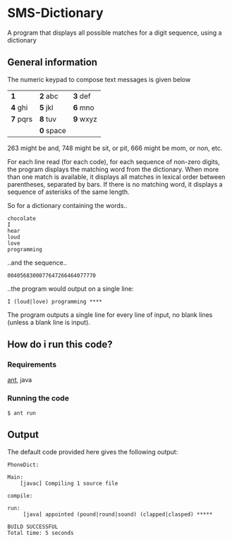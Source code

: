 # SMS-Dictionary

A program that displays all possible matches for a digit sequence, using a dictionary


## General information

The numeric keypad to compose text messages is given below

|           |           |           |
| :-------- | :-------- | :-------- |
| **1**     | **2** abc | **3** def |
| **4** ghi | **5** jkl | **6** mno |
| **7** pqrs| **8** tuv | **9** wxyz|
|           | **0** space|          |

263 might be and, 748 might be sit, or pit, 666 might be mom, or non, etc.

For each line read (for each code), for each sequence of non-zero digits, the program displays the matching word from
the dictionary. When more than one match is available, it displays all matches in lexical order between
parentheses, separated by bars. If there is no matching word, it displays a sequence of asterisks of the same
length.

So for a dictionary containing the words..
```
chocolate
I
hear
loud
love
programming
```
..and the sequence..
```
0040568300077647266464077770
```
..the program would output on a single line:
```
I (loud|love) programming ****
```
The program outputs a single line for every line of input, no blank lines (unless a blank line is input).




## How do i run this code?
### Requirements
[ant](http://ant.apache.org/), java
### Running the code
```
$ ant run
```


## Output

The default code provided here gives the following output:
```
PhoneDict:

Main:
    [javac] Compiling 1 source file

compile:

run:
     [java] appointed (pound|round|sound) (clapped|clasped) *****

BUILD SUCCESSFUL
Total time: 5 seconds
```